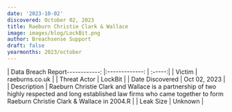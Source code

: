 ```yaml
---
date: '2023-10-02'
discovered: October 02, 2023
title: Raeburn Christie Clark & Wallace
image: images/blog/LockBit.png
author: Breachsense Support
draft: false
yearmonths: 2023/october
---
```


| Data Breach Report------------:     |:-------------:    | :-----:|
| Victim      | raeburns.co.uk      | 
| Threat Actor      | LockBit      | 
| Date Discovered      | Oct 02, 2023      | 
| Description      | Raeburn Christie Clark and Wallace is a partnership of two highly respected and long established law firms who came together to form Raeburn Christie Clark & Wallace in 2004.R      | 
| Leak Size      | Unknown      | 

